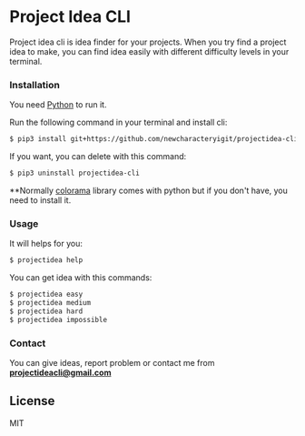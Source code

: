 # Project Idea CLI

Project idea cli is idea finder for your projects. When you try find a project idea to make, you can find idea easily with different difficulty levels in your terminal.

### Installation

You need [Python](https://www.python.org/) to run it.

Run the following command in your terminal and install cli:

```sh
$ pip3 install git+https://github.com/newcharacteryigit/projectidea-cli#egg=projectidea-cli
```

If you want, you can delete with this command:

```sh
$ pip3 uninstall projectidea-cli
```
**Normally [colorama](https://pypi.org/project/colorama/) library comes with python but if you don't have, you need to install it.

### Usage

It will helps for you:

```sh
$ projectidea help
```

You can get idea with this commands:

```sh
$ projectidea easy
$ projectidea medium
$ projectidea hard
$ projectidea impossible
```


### Contact

You can give ideas, report problem or contact me from **projectideacli@gmail.com**

License
----

MIT
